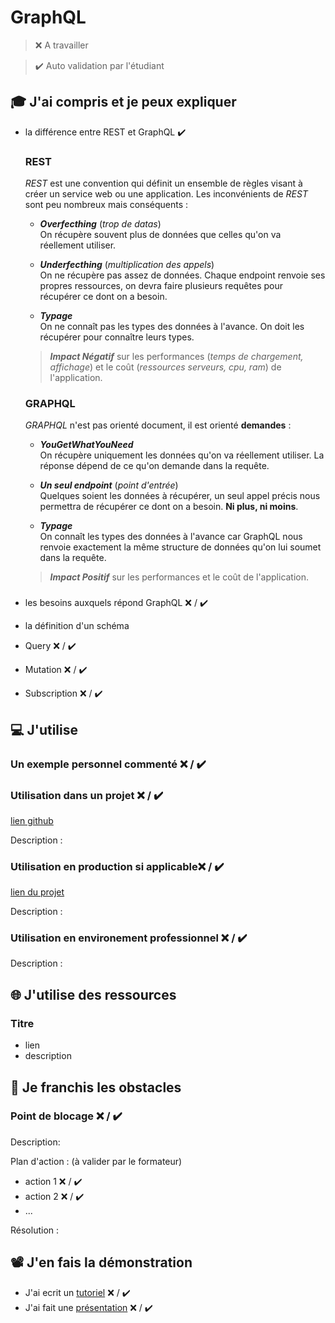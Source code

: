 # GraphQL

> ❌ A travailler

> ✔️ Auto validation par l'étudiant

## 🎓 J'ai compris et je peux expliquer

- la différence entre REST et GraphQL ✔️
    ### REST
    _REST_ est une convention qui définit un ensemble de règles visant à créer un service web ou une application.  Les inconvénients de _REST_ sont peu nombreux mais conséquents :

    - ***Overfecthing*** (_trop de datas_)  
    On récupère souvent plus de données que celles qu'on va réellement utiliser. 

    - ***Underfecthing*** (_multiplication des appels_)  
    On ne récupère pas assez de données. Chaque endpoint renvoie ses propres ressources, on devra faire plusieurs requêtes pour récupérer ce dont on a besoin.  

    - ***Typage***  
    On ne connaît pas les types des données à l'avance. On doit les récupérer pour connaître leurs types.
  
    > ***Impact Négatif*** sur les performances (_temps de chargement, affichage_) et le coût (_ressources serveurs, cpu, ram_) de l'application.
    ###
      
    ### GRAPHQL
    _GRAPHQL_ n'est pas orienté document, il est orienté **demandes** :

    - ***YouGetWhatYouNeed***  
    On récupère uniquement les données qu'on va réellement utiliser. La réponse dépend de ce qu'on demande dans la requête.  

    - ***Un seul endpoint*** (_point d'entrée_)   
    Quelques soient les données à récupérer, un seul appel précis nous permettra de récupérer ce dont on a besoin. **Ni plus, ni moins**.  

    - ***Typage***  
    On connaît les types des données à l'avance car GraphQL nous renvoie exactement la même structure de données qu'on lui soumet dans la requête.

    > ***Impact Positif*** sur les performances et le coût de l'application.
    ###  

- les besoins auxquels répond GraphQL ❌ / ✔️
- la définition d'un schéma
- Query ❌ / ✔️
- Mutation ❌ / ✔️
- Subscription ❌ / ✔️

## 💻 J'utilise

### Un exemple personnel commenté ❌ / ✔️

### Utilisation dans un projet ❌ / ✔️

[lien github](...)

Description :

### Utilisation en production si applicable❌ / ✔️

[lien du projet](...)

Description :

### Utilisation en environement professionnel ❌ / ✔️

Description :

## 🌐 J'utilise des ressources

### Titre

- lien
- description

## 🚧 Je franchis les obstacles

### Point de blocage ❌ / ✔️

Description:

Plan d'action : (à valider par le formateur)

- action 1 ❌ / ✔️
- action 2 ❌ / ✔️
- ...

Résolution :

## 📽️ J'en fais la démonstration

- J'ai ecrit un [tutoriel](...) ❌ / ✔️
- J'ai fait une [présentation](...) ❌ / ✔️
